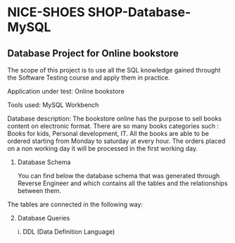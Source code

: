 # NICE-SHOES SHOP-Database-MySQL
## Database Project for **Online bookstore**
The scope of this project is to use all the SQL knowledge gained throught the Software Testing course and apply them in practice.

Application under test: Online bookstore

Tools used: MySQL Workbench

Database description: The bookstore online has the purpose to sell books content on electronic format. There are so many books categories such : Books for kids, Personal development, IT. All the books are able to be ordered starting from Monday to saturday at every hour. The orders placed on a non working day it will be processed in the first working day.

   1. Database Schema 

      You can find below the database schema that was generated through Reverse Engineer and which contains all the tables and the relationships between them.


The tables are connected in the following way:



 2. Database Queries
  
      i. DDL (Data Definition Language)
